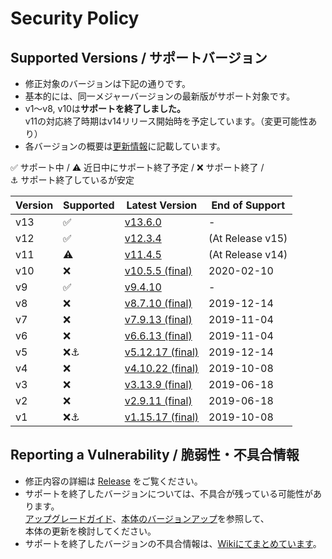 # Security Policy

## Supported Versions / サポートバージョン

- 修正対象のバージョンは下記の通りです。
- 基本的には、同一メジャーバージョンの最新版がサポート対象です。
- v1～v8, v10は**サポートを終了しました。**  
v11の対応終了時期はv14リリース開始時を予定しています。（変更可能性あり）
- 各バージョンの概要は[更新情報](../../wiki/UpdateInfo)に記載しています。

:white_check_mark: サポート中 / 
:warning: 近日中にサポート終了予定 / 
:x: サポート終了 /   
:anchor: サポート終了しているが安定

| Version | Supported          | Latest Version | End of Support |
| ------- | ------------------ |----------------|----------------|
| v13     | :white_check_mark: |[v13.6.0](../../releases/tag/v13.6.0)          |-|
| v12     | :white_check_mark: |[v12.3.4](../../releases/tag/v12.3.4)          |(At Release v15)|
| v11     | :warning:          |[v11.4.5](../../releases/tag/v11.4.5)          |(At Release v14)|
| v10     | :x:                |[v10.5.5 (final)](../../releases/tag/v10.5.5)  |2020-02-10|
| v9      | :white_check_mark: |[v9.4.10](../../releases/tag/v9.4.10)          |-|
| v8      | :x:                |[v8.7.10 (final)](../../releases/tag/v8.7.10)  |2019-12-14|
| v7      | :x:                |[v7.9.13 (final)](../../releases/tag/v7.9.13)  |2019-11-04|
| v6      | :x:                |[v6.6.13 (final)](../../releases/tag/v6.6.13)  |2019-11-04|
| v5      | :x::anchor:        |[v5.12.17 (final)](../../releases/tag/v5.12.17)|2019-12-14|
| v4      | :x:                |[v4.10.22 (final)](../../releases/tag/v4.10.22)|2019-10-08|
| v3      | :x:                |[v3.13.9 (final)](../../releases/tag/v3.13.9)  |2019-06-18|
| v2      | :x:                |[v2.9.11 (final)](../../releases/tag/v2.9.11)  |2019-06-18|
| v1      | :x::anchor:        |[v1.15.17 (final)](../../releases/tag/v1.15.17)|2019-10-08|

## Reporting a Vulnerability / 脆弱性・不具合情報

- 修正内容の詳細は [Release](../../releases) をご覧ください。
- サポートを終了したバージョンについては、不具合が残っている可能性があります。  
[アップグレードガイド](../../wiki/MigrationGuide)、[本体のバージョンアップ](../../wiki/HowToUpdate)を参照して、  
本体の更新を検討してください。
- サポートを終了したバージョンの不具合情報は、[Wikiにてまとめています](../../wiki/DeprecatedVersionBugs)。
